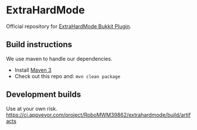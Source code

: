 ExtraHardMode
=============

Official repository for [ExtraHardMode Bukkit Plugin](http://dev.bukkit.org/bukkit-plugins/fun-hard-mode/).

## Build instructions

We use maven to handle our dependencies.

* Install [Maven 3](http://maven.apache.org/download.html)
* Check out this repo and: `mvn clean package`

## Development builds
Use at your own risk. https://ci.appveyor.com/project/RoboMWM39862/extrahardmode/build/artifacts
